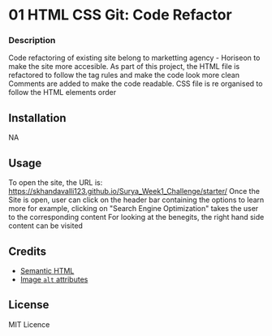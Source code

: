 # 01 HTML CSS Git: Code Refactor

### Description

Code refactoring of existing site belong to marketting agency - Horiseon to make the site more accesible.
As part of this project, the HTML file is refactored to follow the tag rules and make the code look more clean
Comments are added to make the code readable. 
CSS file is re organised to follow the HTML elements order

## Installation

NA

## Usage 

To open the site, the URL is: https://skhandavalli123.github.io/Surya_Week1_Challenge/starter/
Once the Site is open, user can click on the header bar containing the options to learn more
for example, clicking on "Search Engine Optimization" takes the user to the corresponding content
For looking at the benegits, the right hand side content can be visited
## Credits

* [Semantic HTML](https://www.w3schools.com/html/html5_semantic_elements.asp)
* [Image `alt` attributes](https://www.w3schools.com/tags/att_img_alt.asp)

## License
MIT Licence

